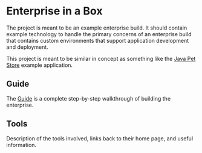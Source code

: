# Enterprise in a Box

The project is meant to be an example enterprise build.  It should contain
example technology to handle the primary concerns of an enterprise build
that contains custom environments that support application development
and deployment.

This project is meant to be similar in concept as something like the 
[Java Pet Store](http://www.oracle.com/technetwork/articles/java/petstore-137013.html)
example application.

## Guide

The [Guide](guide/intro) is a complete step-by-step walkthrough of building the
enterprise.

## Tools

Description of the tools involved, links back to their home page, and 
useful information.
